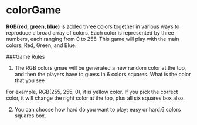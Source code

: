 # colorGame


**RGB(red, green, blue)** is added three colors together in various ways to reproduce a broad array of colors. Each color is represented by three numbers, each ranging from 0 to 255. This game  will play with the main colors: Red, Green, and Blue. 


###Game Rules
1. The RGB colors gmae will be generated a new random color at the top, and then the players have to guess in 6 colors squares. What is the color that you see

For example, RGB(255, 255, 0), it is yellow color. If you pick the correct color, it will change the right color at the top, plus all six squares box also. 

2. You can choose how hard do you want to play; easy or hard.6 colors squares box.